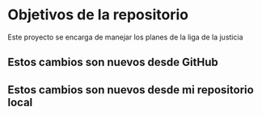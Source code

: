 # Objetivos de la repositorio

Este proyecto se encarga de manejar los planes de la liga de la justicia



## Estos cambios son nuevos desde GitHub
## Estos cambios son nuevos desde mi repositorio local

